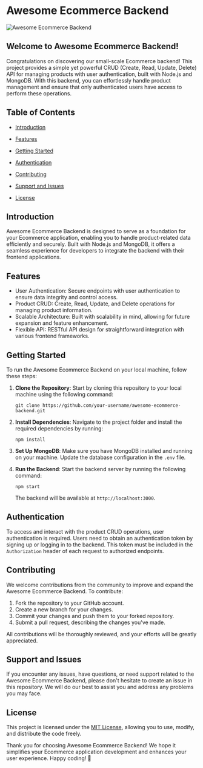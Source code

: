 # Awesome Ecommerce Backend

![Awesome Ecommerce Backend](https://github.com/Dappa88/awesome-ecommerce-backend/blob/main/ecommerce-backend.png)

## Welcome to Awesome Ecommerce Backend!

Congratulations on discovering our small-scale Ecommerce backend! This project provides a simple yet powerful CRUD (Create, Read, Update, Delete) API for managing products with user authentication, built with Node.js and MongoDB. With this backend, you can effortlessly handle product management and ensure that only authenticated users have access to perform these operations.

## Table of Contents

- [Introduction](#introduction)
- [Features](#features)
- [Getting Started](#getting-started)

- [Authentication](#authentication)
- [Contributing](#contributing)
- [Support and Issues](#support-and-issues)
- [License](#license)

## Introduction

Awesome Ecommerce Backend is designed to serve as a foundation for your Ecommerce application, enabling you to handle product-related data efficiently and securely. Built with Node.js and MongoDB, it offers a seamless experience for developers to integrate the backend with their frontend applications.

## Features

- User Authentication: Secure endpoints with user authentication to ensure data integrity and control access.
- Product CRUD: Create, Read, Update, and Delete operations for managing product information.
- Scalable Architecture: Built with scalability in mind, allowing for future expansion and feature enhancement.
- Flexible API: RESTful API design for straightforward integration with various frontend frameworks.

## Getting Started

To run the Awesome Ecommerce Backend on your local machine, follow these steps:

1. **Clone the Repository**: Start by cloning this repository to your local machine using the following command:

   ```
   git clone https://github.com/your-username/awesome-ecommerce-backend.git
   ```

2. **Install Dependencies**: Navigate to the project folder and install the required dependencies by running:

   ```
   npm install
   ```

3. **Set Up MongoDB**: Make sure you have MongoDB installed and running on your machine. Update the database configuration in the `.env` file.

4. **Run the Backend**: Start the backend server by running the following command:

   ```
   npm start
   ```

   The backend will be available at `http://localhost:3000`.


## Authentication

To access and interact with the product CRUD operations, user authentication is required. Users need to obtain an authentication token by signing up or logging in to the backend. This token must be included in the `Authorization` header of each request to authorized endpoints.

## Contributing

We welcome contributions from the community to improve and expand the Awesome Ecommerce Backend. To contribute:

1. Fork the repository to your GitHub account.
2. Create a new branch for your changes.
3. Commit your changes and push them to your forked repository.
4. Submit a pull request, describing the changes you've made.

All contributions will be thoroughly reviewed, and your efforts will be greatly appreciated.

## Support and Issues

If you encounter any issues, have questions, or need support related to the Awesome Ecommerce Backend, please don't hesitate to create an issue in this repository. We will do our best to assist you and address any problems you may face.

## License

This project is licensed under the [MIT License](https://github.com/Dappa88/NodejsBackend/blob/main/LICENSE), allowing you to use, modify, and distribute the code freely.

Thank you for choosing Awesome Ecommerce Backend! We hope it simplifies your Ecommerce application development and enhances your user experience. Happy coding! :rocket:
